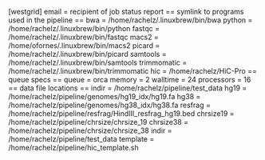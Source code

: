 

[westgrid]
email = recipient of job status report 
== symlink to programs used in the pipeline == 
bwa = /home/rachelz/.linuxbrew/bin/bwa
python = /home/rachelz/.linuxbrew/bin/python
fastqc = /home/rachelz/.linuxbrew/bin/fastqc
macs2 = /home/ofornes/.linuxbrew/bin/macs2
picard = /home/rachelz/.linuxbrew/bin/picard
samtools = /home/rachelz/.linuxbrew/bin/samtools
trimmomatic = /home/rachelz/.linuxbrew/bin/trimmomatic
hic = /home/rachelz/HiC-Pro
== queue specs == 
queue = orca
memory = 2
walltime = 24
processors = 16
== data file locations ==
indir = /home/rachelz/pipeline/test_data
hg19 = /home/rachelz/pipeline/genomes/hg19_idx/hg19.fa
hg38 = /home/rachelz/pipeline/genomes/hg38_idx/hg38.fa
resfrag = /home/rachelz/pipeline/resfrag/HindIII_resfrag_hg19.bed
chrsize19 = /home/rachelz/pipeline/chrsize/chrsize_19
chrsize38 = /home/rachelz/pipeline/chrsize/chrsize_38
indir = /home/rachelz/pipeline/test_data
template = /home/rachelz/pipeline/hic_template.sh